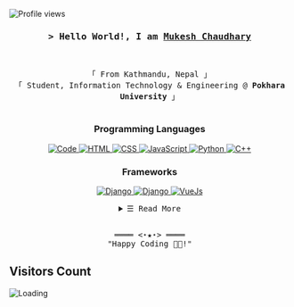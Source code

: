 <!-- https://github.com/mukezhz/ -->
<!-- July 22, 2021 -->
<!-- leave a STAR, if you like it ! -->

<!-- Profile Views Counter -->
![Profile views](https://gpvc.arturio.dev/mukezhz?v=3)

<!-- Intro  -->
<h3 align="center">
        <samp>&gt; Hello World!, I am
                <b><a target="_blank" href="https://mukesh.name.np/">Mukesh Chaudhary</a></b>
        </samp>
</h3>
<br>
<p align="center">
        <!-- Organisation  -->
        <samp>
                「 From Kathmandu, Nepal 」
                <br>
                「 Student, Information Technology & Engineering @<b> Pokhara University</b> 」
                <br>
                <br>
        </samp>
</p>
<h3 align="center"> Programming Languages </h3>
<p align="center">
        <!-- Programming Languages -->
        <!-- Code logo -->
        <a href="https://en.wikipedia.org/wiki/Computer_programming" target="_blank"><img alt="Code"
                        src="https://img.shields.io/badge/-code-000000?style=flat-square&logo=Plex&logoColor=white">
        </a>
        <!-- HTML -->
        <a href="https://developer.mozilla.org/en-US/docs/Web/HTML" target="_blank"><img alt="HTML"
                        src="https://img.shields.io/badge/-HTML-E34F26?style=flat-square&logo=HTML5&logoColor=white">
        </a>
        <!-- CSS  -->
        <a href="https://developer.mozilla.org/en-US/docs/Web/CSS" target="_blank"><img alt="CSS"
                        src="https://img.shields.io/badge/-CSS-1572B6?style=flat-square&logo=CSS3&logoColor=white">
        </a>
        <!-- JavaScript -->
        <a href="https://developer.mozilla.org/en-US/docs/Web/javascript" target="_blank"><img alt="JavaScript"
                        src="https://img.shields.io/badge/-JS-F7DF1E?style=flat-square&logo=JavaScript&logoColor=white">
        </a>
        <!-- Python -->
        <a href="https://python.org" target="_blank"><img alt="Python"
                        src="https://img.shields.io/badge/-Python-3776AB?style=flat-square&logo=Python&logoColor=white">
        </a>
        <!-- C++ -->
        <a href="https://devdocs.io/cpp/" target="_blank"><img alt="C++"
                        src="https://img.shields.io/badge/-C++-9b3675?style=flat-square&logo=C%2B%2B&logoColor=white">
        </a> 
</p>
<!-- Frameworks -->
<h3 align="center"> Frameworks </h3>
<p align="center">
        <!-- Django -->
        <a href="https://www.djangoproject.com/" target="_blank"><img alt="Django"
                        src="https://img.shields.io/badge/-Django-3776AB?style=flat-square&logo=Django&logoColor=white">
        </a>
        <!-- Reactjs -->
        <a href="https://www.djangoproject.com/" target="_blank"><img alt="Django"
                        src="https://img.shields.io/badge/-React-20232A?style=flat-square&logo=React&logoColor=light-blue">
        </a>
        <!-- Vue -->
        <a href="https://v3.vuejs.org/" target="_blank"><img alt="VueJs"
                        src="https://img.shields.io/badge/-VueJS-success?style=flat-square&logo=Vite&logoColor=white">
        </a>
</p>
<!-- Details Section-->
<details align="center">
    <summary> <samp>&#9776; Read More</samp></summary>
    <p align="center">
        <br>
        <!-- Activity Widget -->
        <img alt="Mukezhz's GitHub Stats"
                src="https://github-readme-stats.vercel.app/api?username=mukezhz&show_icons=true&theme=radical" />
        <br>
        <img align="left" src="https://github-readme-stats.vercel.app/api/top-langs?username=mukezhz&show_icons=true&locale=en&layout=compact" alt="mukezhz" />
        <h3 align="center">Find me on</h3>
        <!-- Social Links -->        
        <p align="center">
                <!-- Gmail -->
                <a href="mailto:mukezhz@gmail.com" target="_blank"><img alt="Gmail"
                        src="https://img.shields.io/badge/-Gmail-EA4335?style=flat-square&logo=Gmail&logoColor=white">
                </a>
                <!-- Twitter -->
                <a href="https://www.twitter.com/mukezhz/" target="_blank"><img alt="Twitter"
                        src="https://img.shields.io/badge/-Twitter-1877F2?style=flat-square&logo=Twitter&logoColor=white">
                </a>
                <!-- Facebook -->
                <a href="https://www.facebook.com/mukezhz/" target="_blank"><img alt="Facebook"
                        src="https://img.shields.io/badge/-Facebook-1877F2?style=flat-square&logo=Facebook&logoColor=white">
                </a>
                <!-- Instagram -->
                <a href="https://www.instagram.com/mukezhz/" target="_blank"><img alt="Instagram"
                        src="https://img.shields.io/badge/-Instagram-E4405F?style=flat-square&logo=Instagram&logoColor=white">
                </a>
                <!-- Linkedin -->
                <a href="https://www.linkedin.com/in/mukezhz/" target="_blank"><img alt="Linkedin"
                        src="https://img.shields.io/badge/-Linkedin-0A66C2?style=flat-square&logo=Linkedin&logoColor=white">
                </a>
        </p>
    </p>
</details>
<br>

<!-- Footer -->
<samp>
    <p align="center">
        ════ <⋆★⋆> ════
        <br>
        "Happy Coding 👨‍💻!"
    </p>
</samp>

## Visitors Count

<img align="left" src = "https://profile-counter.glitch.me/mukezhz/count.svg" alt ="Loading">
